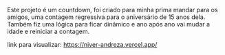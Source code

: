 Este projeto é um countdown, foi criado para minha prima mandar para os amigos, uma contagem regressiva para o aniversário de 15 anos dela.
Também fiz uma lógica para ficar dinâmico e ano após ano vai mudar a idade e reiniciar a contagem.

link para visualizar: https://niver-andreza.vercel.app/

